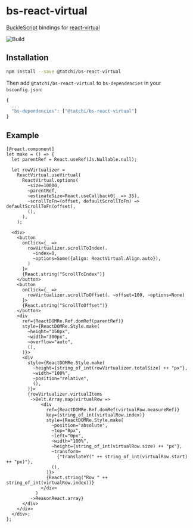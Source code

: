 # bs-react-virtual

[BuckleScript](https://github.com/bucklescript/bucklescript) bindings for [react-virtual](https://github.com/tannerlinsley/react-virtual)

![Build](https://github.com/tatchi/bs-react-virtual/workflows/Build/badge.svg)

## Installation

```sh
npm install --save @tatchi/bs-react-virtual
```

Then add `@tatchi/bs-react-virtual` to `bs-dependencies` in your `bsconfig.json`:

```js
{
  ...
  "bs-dependencies": ["@tatchi/bs-react-virtual"]
}
```

## Example

```reason
[@react.component]
let make = () => {
  let parentRef = React.useRef(Js.Nullable.null);

  let rowVirtualizer =
    ReactVirtual.useVirtual(
      ReactVirtual.options(
        ~size=10000,
        ~parentRef,
        ~estimateSize=React.useCallback0(_ => 35),
        ~scrollToFn=(offset, defaultScrollToFn) => defaultScrollToFn(offset),
        (),
      ),
    );

  <div>
    <button
      onClick={_ =>
        rowVirtualizer.scrollToIndex(.
          ~index=0,
          ~options=Some({align: ReactVirtual.Align.auto}),
        )
      }>
      {React.string("ScrollToIndex")}
    </button>
    <button
      onClick={_ =>
        rowVirtualizer.scrollToOffset(. ~offset=100, ~options=None)
      }>
      {React.string("ScrollToOffset")}
    </button>
    <div
      ref={ReactDOMRe.Ref.domRef(parentRef)}
      style={ReactDOMRe.Style.make(
        ~height="150px",
        ~width="300px",
        ~overflow="auto",
        (),
      )}>
      <div
        style={ReactDOMRe.Style.make(
          ~height={string_of_int(rowVirtualizer.totalSize) ++ "px"},
          ~width="100%",
          ~position="relative",
          (),
        )}>
        {rowVirtualizer.virtualItems
         ->Belt.Array.map(virtualRow =>
             <div
               ref={ReactDOMRe.Ref.domRef(virtualRow.measureRef)}
               key={string_of_int(virtualRow.index)}
               style={ReactDOMRe.Style.make(
                 ~position="absolute",
                 ~top="0px",
                 ~left="0px",
                 ~width="100%",
                 ~height={string_of_int(virtualRow.size) ++ "px"},
                 ~transform=
                   {"translateY(" ++ string_of_int(virtualRow.start) ++ "px)"},
                 (),
               )}>
               {React.string("Row " ++ string_of_int(virtualRow.index))}
             </div>
           )
         ->ReasonReact.array}
      </div>
    </div>
  </div>;
};
```

